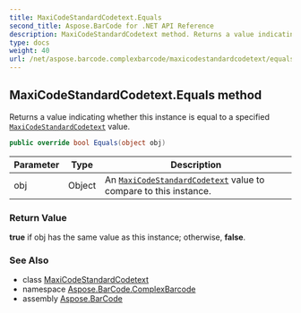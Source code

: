 ```yaml
---
title: MaxiCodeStandardCodetext.Equals
second_title: Aspose.BarCode for .NET API Reference
description: MaxiCodeStandardCodetext method. Returns a value indicating whether this instance is equal to a specified MaxiCodeStandardCodetext value
type: docs
weight: 40
url: /net/aspose.barcode.complexbarcode/maxicodestandardcodetext/equals/
---
```

## MaxiCodeStandardCodetext.Equals method

Returns a value indicating whether this instance is equal to a specified [`MaxiCodeStandardCodetext`](../) value.

```csharp
public override bool Equals(object obj)
```

| Parameter | Type | Description |
| --- | --- | --- |
| obj | Object | An [`MaxiCodeStandardCodetext`](../) value to compare to this instance. |

### Return Value

**true** if obj has the same value as this instance; otherwise, **false**.

### See Also

* class [MaxiCodeStandardCodetext](../)
* namespace [Aspose.BarCode.ComplexBarcode](../../../aspose.barcode.complexbarcode/)
* assembly [Aspose.BarCode](../../../)


